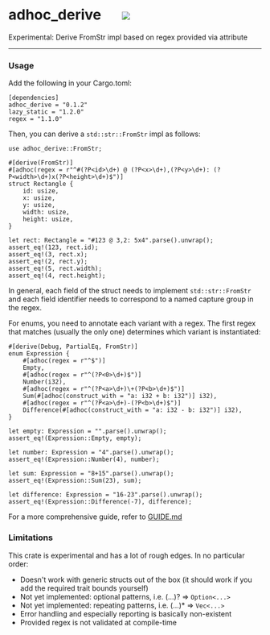# adhoc_derive &emsp; [![](http://meritbadge.herokuapp.com/adhoc_derive)](https://crates.io/crates/adhoc_derive)

Experimental: Derive FromStr impl based on regex provided via attribute

-----

### Usage
Add the following in your Cargo.toml:
```
[dependencies]
adhoc_derive = "0.1.2"
lazy_static = "1.2.0"
regex = "1.1.0"
```

Then, you can derive a `std::str::FromStr` impl as follows:
```
use adhoc_derive::FromStr;

#[derive(FromStr)]
#[adhoc(regex = r"^#(?P<id>\d+) @ (?P<x>\d+),(?P<y>\d+): (?P<width>\d+)x(?P<height>\d+)$")]
struct Rectangle {
    id: usize,
    x: usize,
    y: usize,
    width: usize,
    height: usize,
}

let rect: Rectangle = "#123 @ 3,2: 5x4".parse().unwrap();
assert_eq!(123, rect.id);
assert_eq!(3, rect.x);
assert_eq!(2, rect.y);
assert_eq!(5, rect.width);
assert_eq!(4, rect.height);
```

In general, each field of the struct needs to implement `std::str::FromStr` and each field identifier needs to correspond to a named capture group in the regex.

For enums, you need to annotate each variant with a regex. The first regex that matches (usually the only one) determines which variant is instantiated:
```
#[derive(Debug, PartialEq, FromStr)]
enum Expression {
    #[adhoc(regex = r"^$")]
    Empty,
    #[adhoc(regex = r"^(?P<0>\d+)$")]
    Number(i32),
    #[adhoc(regex = r"^(?P<a>\d+)\+(?P<b>\d+)$")]
    Sum(#[adhoc(construct_with = "a: i32 + b: i32")] i32),
    #[adhoc(regex = r"^(?P<a>\d+)-(?P<b>\d+)$")]
    Difference(#[adhoc(construct_with = "a: i32 - b: i32")] i32),
}

let empty: Expression = "".parse().unwrap();
assert_eq!(Expression::Empty, empty);

let number: Expression = "4".parse().unwrap();
assert_eq!(Expression::Number(4), number);

let sum: Expression = "8+15".parse().unwrap();
assert_eq!(Expression::Sum(23), sum);

let difference: Expression = "16-23".parse().unwrap();
assert_eq!(Expression::Difference(-7), difference);
```

For a more comprehensive guide, refer to [GUIDE.md](GUIDE.md)

### Limitations
This crate is experimental and has a lot of rough edges. In no particular order:
* Doesn't work with generic structs out of the box (it should work if you add the required trait bounds yourself)
* Not yet implemented: optional patterns, i.e. (...)? => `Option<...>`
* Not yet implemented: repeating patterns, i.e. (...)* => `Vec<...>`
* Error handling and especially reporting is basically non-existent
* Provided regex is not validated at compile-time
